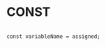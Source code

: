 # CONST

```

const variableName = assigned;

```

<!-- ## Resources -->
<!-- https://www.w3schools.com/js/js_const.asp -->